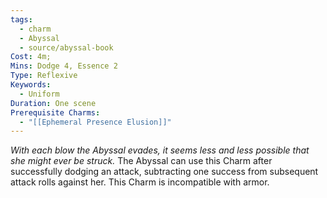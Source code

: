 ```yaml
---
tags:
  - charm
  - Abyssal
  - source/abyssal-book
Cost: 4m; 
Mins: Dodge 4, Essence 2
Type: Reflexive
Keywords:
  - Uniform
Duration: One scene
Prerequisite Charms:
  - "[[Ephemeral Presence Elusion]]"
---
```

*With each blow the Abyssal evades, it seems less and less possible that she might ever be struck.*
The Abyssal can use this Charm after successfully dodging an attack, subtracting one success from subsequent attack rolls against her.
This Charm is incompatible with armor.